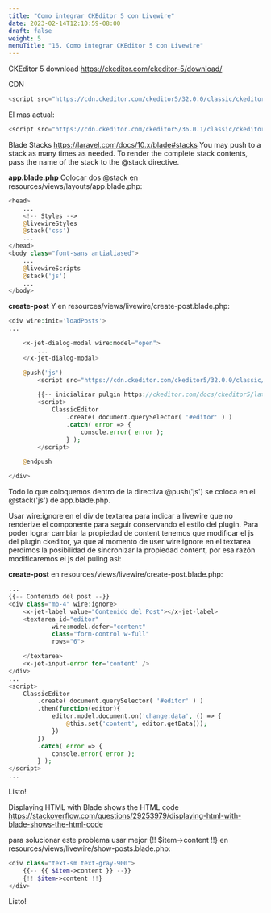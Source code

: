 ```yaml
---
title: "Como integrar CKEditor 5 con Livewire"
date: 2023-02-14T12:10:59-08:00
draft: false
weight: 5
menuTitle: "16. Como integrar CKEditor 5 con Livewire"
---
```


CKEditor 5 download
https://ckeditor.com/ckeditor-5/download/
 
CDN
```php
<script src="https://cdn.ckeditor.com/ckeditor5/32.0.0/classic/ckeditor.js"></script>
```

El mas actual:
```php
<script src="https://cdn.ckeditor.com/ckeditor5/36.0.1/classic/ckeditor.js"></script> 
```
Blade Stacks
https://laravel.com/docs/10.x/blade#stacks
You may push to a stack as many times as needed. To render the complete stack contents, pass the name of the stack to the @stack directive.

**app.blade.php**
Colocar dos @stack en resources/views/layouts/app.blade.php:
```php
<head>
    ...
    <!-- Styles -->
    @livewireStyles
    @stack('css')
    ...
</head>
<body class="font-sans antialiased">
    ...
    @livewireScripts
    @stack('js')
    ...
</body>
```

**create-post**
Y en resources/views/livewire/create-post.blade.php:
```php
<div wire:init='loadPosts'>
...

    <x-jet-dialog-modal wire:model="open">
        ...
    </x-jet-dialog-modal>

    @push('js')
        <script src="https://cdn.ckeditor.com/ckeditor5/32.0.0/classic/ckeditor.js"></script>

        {{-- inicializar pulgin https://ckeditor.com/docs/ckeditor5/latest/builds/guides/quick-start.html --}}
        <script>
            ClassicEditor
                .create( document.querySelector( '#editor' ) )
                .catch( error => {
                    console.error( error );
                } );
        </script>

    @endpush

</div>
``` 
Todo lo que coloquemos dentro de la directiva @push('js') se coloca en el @stack('js') de app.blade.php.

Usar wire:ignore en el div de textarea para indicar a livewire que no renderize el componente para seguir conservando el estilo del plugin.
Para poder lograr cambiar la propiedad de content tenemos que modificar el js del plugin ckeditor, ya que al momento de user wire:ignore en el textarea perdimos la posibilidad de sincronizar la propiedad content, por esa razón modificaremos el js del puling asi:

**create-post**
en resources/views/livewire/create-post.blade.php:
```php
...
{{-- Contenido del post --}}
<div class="mb-4" wire:ignore>
    <x-jet-label value="Contenido del Post"></x-jet-label>
    <textarea id="editor" 
            wire:model.defer="content" 
            class="form-control w-full" 
            rows="6">

    </textarea>
    <x-jet-input-error for='content' />
</div>
...
<script>
    ClassicEditor
        .create( document.querySelector( '#editor' ) )
        .then(function(editor){
            editor.model.document.on('change:data', () => {
                @this.set('content', editor.getData());    
            })
        })
        .catch( error => {
            console.error( error );
        } );
</script>
...
```
Listo!

Displaying HTML with Blade shows the HTML code
https://stackoverflow.com/questions/29253979/displaying-html-with-blade-shows-the-html-code

para solucionar este problema usar mejor {!! $item->content !!}  en resources/views/livewire/show-posts.blade.php:
```php
<div class="text-sm text-gray-900">
    {{-- {{ $item->content }} --}}
    {!! $item->content !!}
</div>
```
Listo!